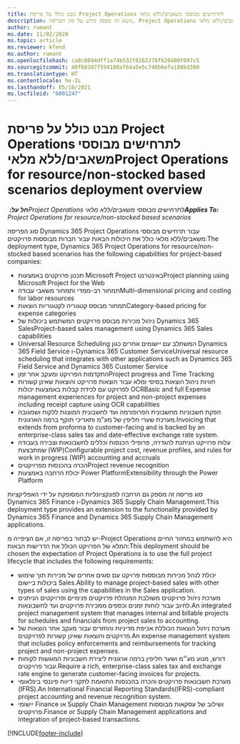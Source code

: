 ```yaml
---
title: מבט כולל על פריסת Project Operations לתרחישים מבוססי משאבים/ללא מלאי
description: נושא זה מספק מידע על סוג הפריסה, Project Operations לתרחישים מבוססי משאבים/ללא מלאי.
author: rumant
ms.date: 11/02/2020
ms.topic: article
ms.reviewer: kfend
ms.author: rumant
ms.openlocfilehash: ca8c0894dff1a74b532f8262278fb20400f097c5
ms.sourcegitcommit: 40f68387f594180af64a5e5c748b6efa188bd300
ms.translationtype: HT
ms.contentlocale: he-IL
ms.lasthandoff: 05/10/2021
ms.locfileid: "6001247"
---
```

# <a name="project-operations-for-resourcenon-stocked-based-scenarios-deployment-overview"></a><span data-ttu-id="a2658-103">מבט כולל על פריסת Project Operations לתרחישים מבוססי משאבים/ללא מלאי</span><span class="sxs-lookup"><span data-stu-id="a2658-103">Project Operations for resource/non-stocked based scenarios deployment overview</span></span>

<span data-ttu-id="a2658-104">_**חל על:** ‏Project Operations לתרחישים מבוססי משאבים/ללא מלאי_</span><span class="sxs-lookup"><span data-stu-id="a2658-104">_**Applies To:** Project Operations for resource/non-stocked based scenarios_</span></span>

<span data-ttu-id="a2658-105">סוג הפריסה Dynamics 365 Project Operations עבור תרחישים מבוססי משאבים/ללא מלאי כולל את היכולות הבאות עבור חברות מבוססות פרויקטים:</span><span class="sxs-lookup"><span data-stu-id="a2658-105">The deployment type, Dynamics 365 Project Operations for resource/non-stocked based scenarios has the following capabilities for project-based companies:</span></span>

- <span data-ttu-id="a2658-106">תכנון פרויקטים באמצעות Microsoft Project באינטרנט</span><span class="sxs-lookup"><span data-stu-id="a2658-106">Project planning using Microsoft Project for the Web</span></span>
- <span data-ttu-id="a2658-107">תמחור רב-ממדי ותמחור משאבי עבודה</span><span class="sxs-lookup"><span data-stu-id="a2658-107">Multi-dimensional pricing and costing for labor resources</span></span>
- <span data-ttu-id="a2658-108">תמחור מבוסס קטגוריה לקטגוריות הוצאות</span><span class="sxs-lookup"><span data-stu-id="a2658-108">Category-based pricing for expense categories</span></span>
- <span data-ttu-id="a2658-109">ניהול מכירות מבוסס פרויקטים המשתמש ביכולות של Dynamics 365 Sales</span><span class="sxs-lookup"><span data-stu-id="a2658-109">Project-based sales management using Dynamics 365 Sales capabilities</span></span>
- <span data-ttu-id="a2658-110">Universal Resource Scheduling המשתלב עם יישומים אחרים כגון Dynamics 365 Field Service ו-Dynamics 365 Customer Service</span><span class="sxs-lookup"><span data-stu-id="a2658-110">Universal resource scheduling that integrates with other applications such as Dynamics 365 Field Service and Dynamics 365 Customer Service</span></span>
- <span data-ttu-id="a2658-111">התקדמות הפרויקט ומעקב אחר זמן</span><span class="sxs-lookup"><span data-stu-id="a2658-111">Project progress and Time Tracking</span></span>
- <span data-ttu-id="a2658-112">חוויות ניהול הוצאות בסיסי ומלא עבור הוצאות פרוייקט והוצאות שאינן קשורות לפרויקט עם לכידת קבלות באמצעות יכולות OCR</span><span class="sxs-lookup"><span data-stu-id="a2658-112">Basic and full Expense management experiences for project and non-project expenses including receipt capture using OCR capabilities</span></span>
- <span data-ttu-id="a2658-113">הפקת חשבוניות מחשבונית הפרופורמה ועד לחשבונית המוצגת ללקוח ושמגובה מערכת שערי חליפין של מע"מ ותאריכי תוקף ברמה הארגונית.</span><span class="sxs-lookup"><span data-stu-id="a2658-113">Invoicing that extends from proforma to customer-facing and is backed by an enterprise-class sales tax and date-effective exchange rate system.</span></span>
- <span data-ttu-id="a2658-114">עלות פרוייקט הניתנת להגדרה, פרופילי הכנסות וכללים לחשבונאות וצבירה בעבודה שמתבצעת (WIP)</span><span class="sxs-lookup"><span data-stu-id="a2658-114">Configurable project cost, revenue profiles, and rules for work in progress (WIP) accounting and accruals</span></span>
- <span data-ttu-id="a2658-115">הכרה בהכנסות מפרויקטים</span><span class="sxs-lookup"><span data-stu-id="a2658-115">Project revenue recognition</span></span>
- <span data-ttu-id="a2658-116">יכולת הרחבה באמצעות Power Platform</span><span class="sxs-lookup"><span data-stu-id="a2658-116">Extensibility through the Power Platform</span></span>

<span data-ttu-id="a2658-117">סוג פריסה זה מספק גם הרחבה לפונקציונליות המסופקת על ידי האפליקציות Dynamics 365 Finance ו-Dynamics 365 Supply Chain Management.</span><span class="sxs-lookup"><span data-stu-id="a2658-117">This deployment type provides an extension to the functionality provided by Dynamics 365 Finance and Dynamics 365 Supply Chain Management applications.</span></span>

<span data-ttu-id="a2658-118">יש לבחור בפריסה זו, אם הציפייה מ-Project Operations היא להשתמש במחזור החיים המלא של הפרויקט הכולל את הדרישות הבאות:</span><span class="sxs-lookup"><span data-stu-id="a2658-118">This deployment should be chosen the expectation of Project Operations is to use the full project lifecycle that includes the following requirements:</span></span>

- <span data-ttu-id="a2658-119">יכולת לנהל מכירות מבוססות פרויקט עם סוגים אחרים של מכירות תוך שימוש ביכולות ביישום Sales.</span><span class="sxs-lookup"><span data-stu-id="a2658-119">Ability to manage project-based sales with other types of sales using the capabilities in the Sales application.</span></span>
- <span data-ttu-id="a2658-120">מערכת ניהול פרויקטים משולבת המנהלת פרויקטים פנימיים ופרויקטים הניתנים לחיוב עבור לוחות זמנים וכספים ממכירת פרויקטים ועד לחשבונאות.</span><span class="sxs-lookup"><span data-stu-id="a2658-120">An integrated project management system that manages internal and billable projects for schedules and financials from project sales to accounting.</span></span>
- <span data-ttu-id="a2658-121">מערכת ניהול הוצאות הכוללת אכיפת מדיניות והחזרים עבור מעקב אחר הוצאות של פרויקטים והוצאות שאינן קשורות לפרויקטים.</span><span class="sxs-lookup"><span data-stu-id="a2658-121">An expense management system that includes policy enforcements and reimbursements for tracking project and non-project expenses.</span></span>
- <span data-ttu-id="a2658-122">דורש, מנוע מע״מ ושער חליפין ברמה ארגונית ליצירת חשבוניות המוגשות לקוחות עבור פרויקטים.</span><span class="sxs-lookup"><span data-stu-id="a2658-122">Require a rich, enterprise-class sales tax and exchange rate engine to generate customer-facing invoices for projects.</span></span>
- <span data-ttu-id="a2658-123">מערכת חשבונאות פרויקטים והכרה בהכנסות התואמת לתקני דיווח פיננסי בינלאומי (IFRS).</span><span class="sxs-lookup"><span data-stu-id="a2658-123">An International Financial Reporting Standards(IFRS)-compliant project accounting and revenue recognition system.</span></span>
- <span data-ttu-id="a2658-124">יישומי Finance או Supply Chain Management ושילוב של עסקאות מבוססות פרויקטים.</span><span class="sxs-lookup"><span data-stu-id="a2658-124">Finance or Supply Chain Management applications and integration of project-based transactions.</span></span>


[!INCLUDE[footer-include](../includes/footer-banner.md)]